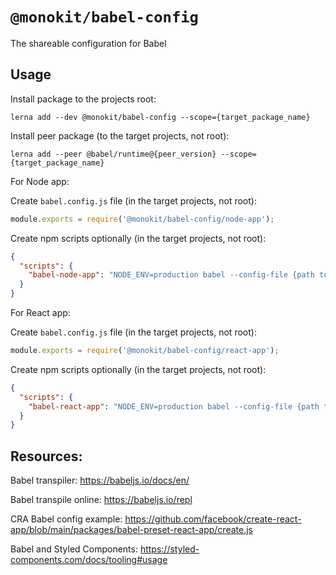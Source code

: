 # `@monokit/babel-config`

The shareable configuration for Babel

## Usage

Install package to the projects root:

```console
lerna add --dev @monokit/babel-config --scope={target_package_name}
```

Install peer package (to the target projects, not root):

```console
lerna add --peer @babel/runtime@{peer_version} --scope={target_package_name}
```

For Node app:

Create `babel.config.js` file (in the target projects, not root):

```javascript
module.exports = require('@monokit/babel-config/node-app');
```

Create npm scripts optionally (in the target projects, not root):

```json
{
  "scripts": {
    "babel-node-app": "NODE_ENV=production babel --config-file {path to babel.config.js} --out-dir {output dir} {input dir} --extensions '.js,.jsx,.ts,.tsx'"
  }
}
```

For React app:

Create `babel.config.js` file (in the target projects, not root):

```javascript
module.exports = require('@monokit/babel-config/react-app');
```

Create npm scripts optionally (in the target projects, not root):

```json
{
  "scripts": {
    "babel-react-app": "NODE_ENV=production babel --config-file {path to babel.config.js} --out-dir {output dir} {input dir} --extensions '.js,.jsx,.ts,.tsx'"
  }
}
```

## Resources:

Babel transpiler: https://babeljs.io/docs/en/

Babel transpile online: https://babeljs.io/repl

CRA Babel config example: https://github.com/facebook/create-react-app/blob/main/packages/babel-preset-react-app/create.js

Babel and Styled Components: https://styled-components.com/docs/tooling#usage
